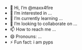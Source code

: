 - 👋 Hi, I’m @maxx4fire
- 👀 I’m interested in ...
- 🌱 I’m currently learning ...
- 💞️ I’m looking to collaborate on ...
- 📫 How to reach me ...
- 😄 Pronouns: ...
- ⚡ Fun fact: i am pyps

<!---
maxx4fire/maxx4fire is a ✨ special ✨ repository because its `README.md` (this file) appears on your GitHub profile.
You can click the Preview link to take a look at your changes.
--->
